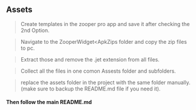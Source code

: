 ## Assets

>Create templates in the zooper pro app and save it after checking the 2nd Option.

>Navigate to the ZooperWidget<ApkZips folder and copy the zip files to pc.

>Extract those and remove the .jet extension from all files.

>Collect all the files in one comon Assests folder and subfolders.

>replace the assets folder in the project with the same folder manually. 
 (make sure to backup the README.md file if you need it).


#### Then follow the main README.md
